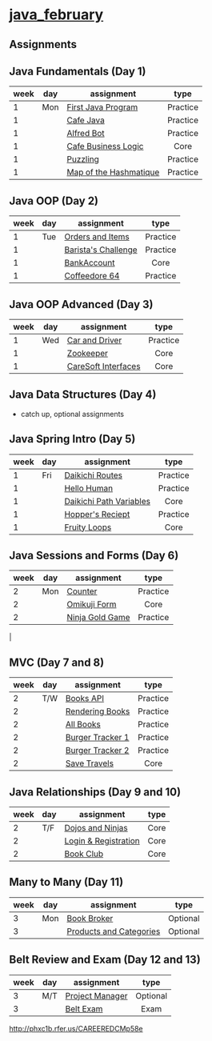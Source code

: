 # [java_february](https://www.tylermaxwell.co/java_february/)

## Assignments

## Java Fundamentals (Day 1)


| week | day |  assignment                                                                                | type     |
|------|-----|--------------------------------------------------------------------------------------------|:--------:|
| 1    | Mon | [First Java Program](/assignments_java/fundamentals/firstJavaProgram/README.md)            | Practice |
| 1    |     | [Cafe Java](/assignments_java/fundamentals/cafeJava/README.md)                             | Practice |
| 1    |     | [Alfred Bot](/assignments_java/fundamentals/alfredBot/README.md)                           | Practice |
| 1    |     | [Cafe Business Logic](/assignments_java/fundamentals/cafeBusinessLogic/README.md)          | Core     |
| 1    |     | [Puzzling](/assignments_java/fundamentals/puzzling/README.md)                              | Practice |
| 1    |     | [Map of the Hashmatique](/assignments_java/fundamentals/mapHashmatique/README.md)          | Practice |


## Java OOP (Day 2)

| week | day |  assignment                                                                                | type     |
|------|-----|--------------------------------------------------------------------------------------------|:--------:|
| 1    | Tue | [Orders and Items](/assignments_java/oop/oopBasic/ordersAndItems/README.md)                | Practice |
| 1    |     | [Barista's Challenge](/assignments_java/oop/oopBasic/baristasChallenge/README.md)          | Practice |
| 1    |     | [BankAccount](/assignments_java/oop/oopBasic/bankAccount/README.md)                        |     Core |
| 1    |     | [Coffeedore 64](/assignments_java/oop/oopBasic/coffeedore64/README.md)                     | Practice |


## Java OOP Advanced (Day 3)

| week | day |  assignment                                                                                | type     |
|------|-----|--------------------------------------------------------------------------------------------|:--------:|
| 1    | Wed | [Car and Driver](/assignments_java/oop/oopAdvanced/carAndDriver/README.md)	              | Practice |
| 1    |     | [Zookeeper](/assignments_java/oop/oopAdvanced/zookeeper/README.md)                         |     Core |
| 1    |     | [CareSoft Interfaces](/assignments_java/oop/oopAdvanced/careSoftInterfaces/README.md)      |     Core |


## Java Data Structures (Day 4)
- catch up, optional assignments


## Java Spring Intro (Day 5)

| week | day |  assignment                                                                                      | type     |
|------|-----|--------------------------------------------------------------------------------------------------|:--------:|
| 1    | Fri | [Daikichi Routes](/assignments_java/spring/springIntro/daikichiroutes/README.md)	                | Practice |
| 1    |     | [Hello Human](/assignments_java/spring/springIntro/hellohuman/README.md)                         | Practice |
| 1    |     | [Daikichi Path Variables](/assignments_java/spring/springIntro/daikichipathvariables/README.md)  |     Core |
| 1    |     | [Hopper's Reciept](/assignments_java/spring/springIntro/hoppersreceipt/README.md)                | Practice |
| 1    |     | [Fruity Loops](/assignments_java/spring/springIntro/fruityloops/README.md)                       |     Core |


## Java Sessions and Forms (Day 6)

| week | day |  assignment                                                                                | type     |
|------|-----|--------------------------------------------------------------------------------------------|:--------:|
| 2    | Mon | [Counter](/assignments_java/spring/springIntro/counter/README.md)                          | Practice |
| 2    |     | [Omikuji Form](/assignments_java/spring/springIntro/omikujiform/README.md)                 |     Core |
| 2    |     | [Ninja Gold Game](NinjaGoldGame)	                 | Practice |
|


## MVC (Day 7 and 8)

| week | day |  assignment                                                                                | type     |
|------|-----|--------------------------------------------------------------------------------------------|:--------:|
| 2    | T/W | [Books API](BooksApi)	                         | Practice |
| 2    |     | [Rendering Books](RenderingBooks)	             | Practice |
| 2    |     | [All Books](AllBooks)	                         | Practice |
| 2    |     | [Burger Tracker 1]()	                 | Practice |
| 2    |     | [Burger Tracker 2]()	                 | Practice |
| 2    |     | [Save Travels](SaveTravels)	                     | Core     |


## Java Relationships (Day 9 and 10)

| week | day |  assignment                                                                                | type     |
|------|-----|--------------------------------------------------------------------------------------------|:--------:|
| 2    | T/F | [Dojos and Ninjas](DojosAndNinjas)                | Core     |
| 2    |     | [Login & Registration](LoginRegistration)         | Core     |
| 2    |     | [Book Club](BookClub)	                         | Core     |



## Many to Many (Day 11)

| week | day |  assignment                                                                                | type     |
|------|-----|--------------------------------------------------------------------------------------------|:--------:|
| 3    | Mon | [Book Broker](BookBroker)	                     | Optional |
| 3    |     | [Products and Categories](ProductsAndCategories)	 | Optional |


## Belt Review and Exam (Day 12 and 13)

| week | day |  assignment                                                                                | type     |
|------|-----|--------------------------------------------------------------------------------------------|:--------:|
| 3    | M/T | [Project Manager](ProjectManager)	             | Optional |
| 3    |     | [Belt Exam](BeltExam)                             |     Exam |





http://phxc1b.rfer.us/CAREEREDCMp58e


